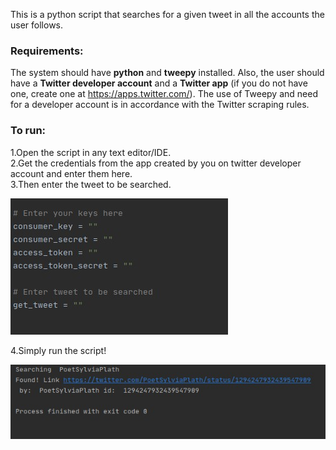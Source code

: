 This is a python script that searches for a given tweet in all the accounts the user follows.

### Requirements:
The system should have **python** and **tweepy** installed. Also, the user should have a **Twitter developer account** and a **Twitter app** (if you do not have one, create one at https://apps.twitter.com/). The use of Tweepy and need for a developer account is in accordance with the Twitter scraping rules.

### To run:
1.Open the script in any text editor/IDE.  
2.Get the credentials from the app created by you on twitter developer account and enter them here.  
3.Then enter the tweet to be searched.  

![Entering information](Enter_info.jpg?raw=true)  


4.Simply run the script!  


![Output](Result.jpg?raw=true)


